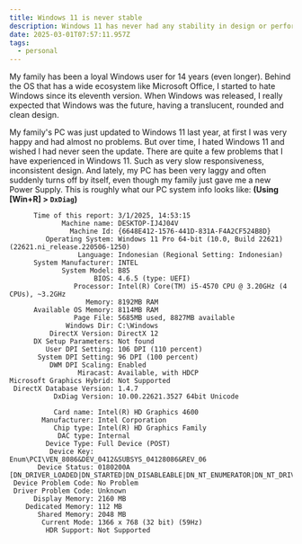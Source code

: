 ```yaml
---
title: Windows 11 is never stable
description: Windows 11 has never had any stability in design or performance
date: 2025-03-01T07:57:11.957Z
tags:
  - personal
---
```


My family has been a loyal Windows user for 14 years (even longer). Behind the OS that has a wide ecosystem like Microsoft Office, I started to hate Windows since its eleventh version. When Windows was released, I really expected that Windows was the future, having a translucent, rounded and clean design.

My family's PC was just updated to Windows 11 last year, at first I was very happy and had almost no problems. But over time, I hated Windows 11 and wished I had never seen the update. There are quite a few problems that I have experienced in Windows 11. Such as very slow responsiveness, inconsistent design. And lately, my PC has been very laggy and often suddenly turns off by itself, even though my family just gave me a new Power Supply. This is roughly what our PC system info looks like: **(Using [Win+R] > `DxDiag`)**

```
      Time of this report: 3/1/2025, 14:53:15
             Machine name: DESKTOP-IJ4J04V
               Machine Id: {6648E412-1576-441D-831A-F4A2CF524B8D}
         Operating System: Windows 11 Pro 64-bit (10.0, Build 22621) (22621.ni_release.220506-1250)
                 Language: Indonesian (Regional Setting: Indonesian)
      System Manufacturer: INTEL
             System Model: B85
                     BIOS: 4.6.5 (type: UEFI)
                Processor: Intel(R) Core(TM) i5-4570 CPU @ 3.20GHz (4 CPUs), ~3.2GHz
                   Memory: 8192MB RAM
      Available OS Memory: 8114MB RAM
                Page File: 5685MB used, 8827MB available
              Windows Dir: C:\Windows
          DirectX Version: DirectX 12
      DX Setup Parameters: Not found
         User DPI Setting: 106 DPI (110 percent)
       System DPI Setting: 96 DPI (100 percent)
          DWM DPI Scaling: Enabled
                 Miracast: Available, with HDCP
Microsoft Graphics Hybrid: Not Supported
 DirectX Database Version: 1.4.7
           DxDiag Version: 10.00.22621.3527 64bit Unicode
```

```
           Card name: Intel(R) HD Graphics 4600
        Manufacturer: Intel Corporation
           Chip type: Intel(R) HD Graphics Family
            DAC type: Internal
         Device Type: Full Device (POST)
          Device Key: Enum\PCI\VEN_8086&DEV_0412&SUBSYS_04128086&REV_06
       Device Status: 0180200A [DN_DRIVER_LOADED|DN_STARTED|DN_DISABLEABLE|DN_NT_ENUMERATOR|DN_NT_DRIVER] 
 Device Problem Code: No Problem
 Driver Problem Code: Unknown
      Display Memory: 2160 MB
    Dedicated Memory: 112 MB
       Shared Memory: 2048 MB
        Current Mode: 1366 x 768 (32 bit) (59Hz)
         HDR Support: Not Supported
```
